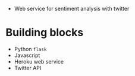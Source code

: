

- Web service for sentiment analysis with twitter

# Building blocks

- Python `flask`
- Javascript 
- Heroku web service
- Twitter API